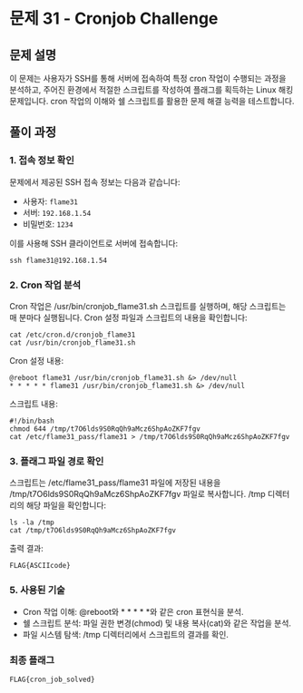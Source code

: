# 문제 31 - Cronjob Challenge

## 문제 설명
이 문제는 사용자가 SSH를 통해 서버에 접속하여 특정 cron 작업이 수행되는 과정을 분석하고, 주어진 환경에서 적절한 스크립트를 작성하여 플래그를 획득하는 Linux 해킹 문제입니다. cron 작업의 이해와 쉘 스크립트를 활용한 문제 해결 능력을 테스트합니다.

## 풀이 과정

### 1. 접속 정보 확인
문제에서 제공된 SSH 접속 정보는 다음과 같습니다:
- 사용자: `flame31`
- 서버: `192.168.1.54`
- 비밀번호: `1234`

이를 사용해 SSH 클라이언트로 서버에 접속합니다:
```
ssh flame31@192.168.1.54
```

### 2. Cron 작업 분석
Cron 작업은 /usr/bin/cronjob_flame31.sh 스크립트를 실행하며, 해당 스크립트는 매 분마다 실행됩니다. Cron 설정 파일과 스크립트의 내용을 확인합니다:
```
cat /etc/cron.d/cronjob_flame31
cat /usr/bin/cronjob_flame31.sh
```

Cron 설정 내용:
```
@reboot flame31 /usr/bin/cronjob_flame31.sh &> /dev/null
* * * * * flame31 /usr/bin/cronjob_flame31.sh &> /dev/null
```

스크립트 내용:
```
#!/bin/bash
chmod 644 /tmp/t7O6lds9S0RqQh9aMcz6ShpAoZKF7fgv
cat /etc/flame31_pass/flame31 > /tmp/t7O6lds9S0RqQh9aMcz6ShpAoZKF7fgv
```

### 3. 플래그 파일 경로 확인
스크립트는 /etc/flame31_pass/flame31 파일에 저장된 내용을 /tmp/t7O6lds9S0RqQh9aMcz6ShpAoZKF7fgv 파일로 복사합니다. /tmp 디렉터리의 해당 파일을 확인합니다:
```
ls -la /tmp
cat /tmp/t7O6lds9S0RqQh9aMcz6ShpAoZKF7fgv
```

출력 결과:
```
FLAG{ASCIIcode}
```

### 5. 사용된 기술
- Cron 작업 이해: @reboot와 * * * * *와 같은 cron 표현식을 분석.
- 쉘 스크립트 분석: 파일 권한 변경(chmod) 및 내용 복사(cat)와 같은 작업을 분석.
- 파일 시스템 탐색: /tmp 디렉터리에서 스크립트의 결과를 확인.

### 최종 플래그
```
FLAG{cron_job_solved}
```